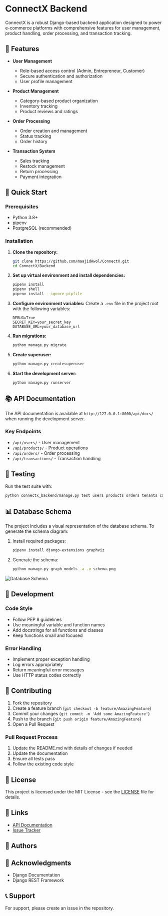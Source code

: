 # ConnectX Backend

ConnectX is a robust Django-based backend application designed to power e-commerce platforms with comprehensive features for user management, product handling, order processing, and transaction tracking.

## 🌟 Features

- **User Management**

  - Role-based access control (Admin, Entrepreneur, Customer)
  - Secure authentication and authorization
  - User profile management

- **Product Management**

  - Category-based product organization
  - Inventory tracking
  - Product reviews and ratings

- **Order Processing**

  - Order creation and management
  - Status tracking
  - Order history

- **Transaction System**
  - Sales tracking
  - Restock management
  - Return processing
  - Payment integration

## 🚀 Quick Start

### Prerequisites

- Python 3.8+
- pipenv
- PostgreSQL (recommended)

### Installation

1. **Clone the repository:**

   ```bash
   git clone https://github.com/maajidAwol/ConnectX.git
   cd ConnectX/Backend
   ```

2. **Set up virtual environment and install dependencies:**

   ```bash
   pipenv install
   pipenv shell
   pipenv install --ignore-pipfile
   ```

3. **Configure environment variables:**
   Create a `.env` file in the project root with the following variables:

   ```
   DEBUG=True
   SECRET_KEY=your_secret_key
   DATABASE_URL=your_database_url
   ```

4. **Run migrations:**

   ```bash
   python manage.py migrate
   ```

5. **Create superuser:**

   ```bash
   python manage.py createsuperuser
   ```

6. **Start the development server:**
   ```bash
   python manage.py runserver
   ```

## 📚 API Documentation

The API documentation is available at `http://127.0.0.1:8000/api/docs/` when running the development server.

### Key Endpoints

- `/api/users/` - User management
- `/api/products/` - Product operations
- `/api/orders/` - Order processing
- `/api/transactions/` - Transaction handling

## 🧪 Testing

Run the test suite with:

```bash
python connectx_backend/manage.py test users products orders tenants categories payments shipping analytics reviews --noinput
```

## 📊 Database Schema

The project includes a visual representation of the database schema. To generate the schema diagram:

1. Install required packages:

   ```bash
   pipenv install django-extensions graphviz
   ```

2. Generate the schema:
   ```bash
   python manage.py graph_models -a -o schema.png
   ```
![Database Schema](schema.png)
## 🔧 Development

### Code Style

- Follow PEP 8 guidelines
- Use meaningful variable and function names
- Add docstrings for all functions and classes
- Keep functions small and focused

### Error Handling

- Implement proper exception handling
- Log errors appropriately
- Return meaningful error messages
- Use HTTP status codes correctly

## 🤝 Contributing

1. Fork the repository
2. Create a feature branch (`git checkout -b feature/AmazingFeature`)
3. Commit your changes (`git commit -m 'Add some AmazingFeature'`)
4. Push to the branch (`git push origin feature/AmazingFeature`)
5. Open a Pull Request

### Pull Request Process

1. Update the README.md with details of changes if needed
2. Update the documentation
3. Ensure all tests pass
4. Follow the existing code style

## 📝 License

This project is licensed under the MIT License - see the [LICENSE](LICENSE) file for details.

## 🔗 Links


- [API Documentation](https://connectx-backend-295168525338.europe-west1.run.app)
- [Issue Tracker](https://github.com/AASTUSoftwareEngineeringDepartment/ConnectX/issues)

## 👥 Authors



## 🙏 Acknowledgments

- Django Documentation
- Django REST Framework


## 📞 Support

For support, please create an issue in the repository.
